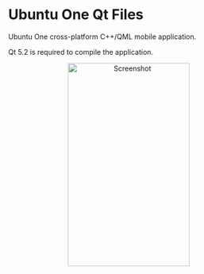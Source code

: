 Ubuntu One Qt Files
===================

Ubuntu One cross-platform C++/QML mobile application.

Qt 5.2 is required to compile the application.

<p align="center">
  <img src="https://pbs.twimg.com/media/BYQ0ljgCQAAUICi.png" alt="Screenshot" width=245 height=409 /> &nbsp;&nbsp;&nbsp;&nbsp;
</p>